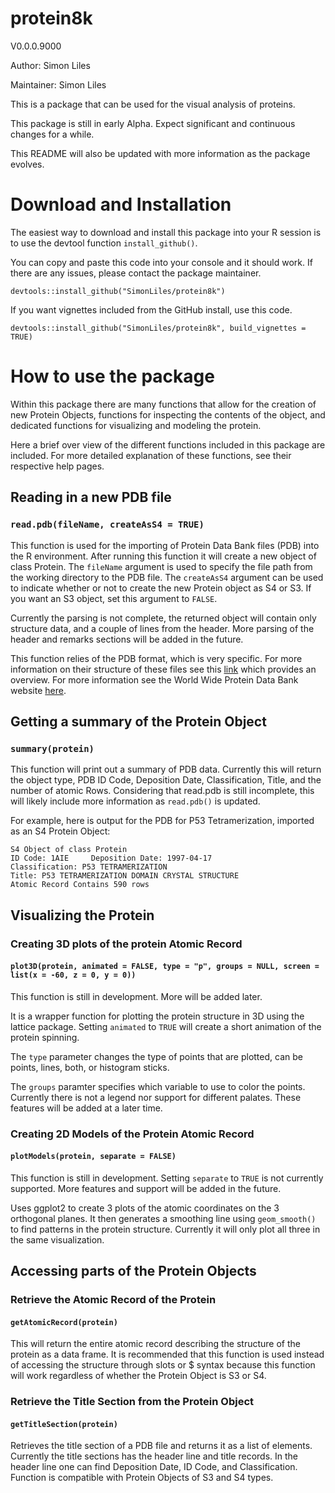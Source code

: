 # protein8k
V0.0.0.9000

Author: Simon Liles

Maintainer: Simon Liles

This is a package that can be used for the visual analysis of proteins. 

This package is still in early Alpha. Expect significant and continuous changes for a while.

This README will also be updated with more information as the package evolves. 

# Download and Installation
The easiest way to download and install this package into your R session is to use the devtool function `install_github()`.

You can copy and paste this code into your console and it should work. If there are any issues, please contact the package maintainer. 

```{r}
devtools::install_github("SimonLiles/protein8k")
```

If you want vignettes included from the GitHub install, use this code. 

```{r}
devtools::install_github("SimonLiles/protein8k", build_vignettes = TRUE)
```

# How to use the package
Within this package there are many functions that allow for the creation of new Protein Objects, functions for inspecting the contents of the object, and dedicated functions for visualizing and modeling the protein. 

Here a brief over view of the different functions included in this package are included. For more detailed explanation of these functions, see their respective help pages. 

## Reading in a new PDB file
### `read.pdb(fileName, createAsS4 = TRUE)`
This function is used for the importing of Protein Data Bank files (PDB) into the R environment. After running this function it will create a new object of class Protein. The `fileName` argument is used to specify the file path from the working directory to the PDB file. The `createAsS4` argument can be used to indicate whether or not to create the new Protein object as S4 or S3. If you want an S3 object, set this argument to `FALSE`. 

Currently the parsing is not complete, the returned object will contain only structure data, and a couple of lines from the header. More parsing of the header and remarks sections will be added in the future. 

This function relies of the PDB format, which is very specific. For more information on their structure of these files see this [link](https://www.cgl.ucsf.edu/chimera/docs/UsersGuide/tutorials/pdbintro.html) which provides an overview. For more information see the World Wide Protein Data Bank website [here](https://www.wwpdb.org/documentation/file-format).

## Getting a summary of the Protein Object
### `summary(protein)`
This function will print out a summary of PDB data. Currently this will return the object type, PDB ID Code, Deposition Date, Classification, Title, and the number of atomic Rows. Considering that read.pdb is still incomplete, this will likely include more information as `read.pdb()` is updated. 

For example, here is output for the PDB for P53 Tetramerization, imported as an S4 Protein Object:

```{plaintext}
S4 Object of class Protein
ID Code: 1AIE     Deposition Date: 1997-04-17 
Classification: P53 TETRAMERIZATION                      
Title: P53 TETRAMERIZATION DOMAIN CRYSTAL STRUCTURE 
Atomic Record Contains 590 rows
```

## Visualizing the Protein

### Creating 3D plots of the protein Atomic Record
#### `plot3D(protein, animated = FALSE, type = "p", groups = NULL, screen = list(x = -60, z = 0, y = 0))`
This function is still in development. More will be added later.

It is a wrapper function for plotting the protein structure in 3D using the lattice package. Setting `animated` to `TRUE` will create a short animation of the protein spinning. 

The `type` parameter changes the type of points that are plotted, can be points, lines, both, or histogram sticks. 

The `groups` paramter specifies which variable to use to color the points. Currently there is not a legend nor support for different palates. These features will be added at a later time. 

### Creating 2D Models of the Protein Atomic Record
#### `plotModels(protein, separate = FALSE)`
This function is still in development. Setting `separate` to `TRUE` is not currently supported. More features and support will be added in the future. 

Uses ggplot2 to create 3 plots of the atomic coordinates on the 3 orthogonal planes. It then generates a smoothing line using `geom_smooth()` to find patterns in the protein structure. Currently it will only plot all three in the same visualization. 

## Accessing parts of the Protein Objects

### Retrieve the Atomic Record of the Protein
#### `getAtomicRecord(protein)`
This will return the entire atomic record describing the structure of the protein as a data frame. It is recommended that this function is used instead of accessing the structure through slots or $ syntax because this function will work regardless of whether the Protein Object is S3 or S4. 

### Retrieve the Title Section from the Protein Object
#### `getTitleSection(protein)`
Retrieves the title section of a PDB file and returns it as a list of elements. Currently the title sections has the header line and title records. In the header line one can find Deposition Date, ID Code, and Classification. Function is compatible with Protein Objects of S3 and S4 types.

